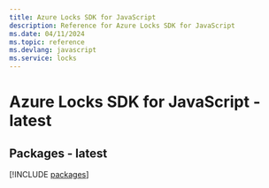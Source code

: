 ```yaml
---
title: Azure Locks SDK for JavaScript
description: Reference for Azure Locks SDK for JavaScript
ms.date: 04/11/2024
ms.topic: reference
ms.devlang: javascript
ms.service: locks
---
```

# Azure Locks SDK for JavaScript - latest
## Packages - latest
[!INCLUDE [packages](locks-index.md)]